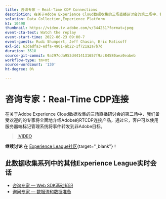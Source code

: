 ```yaml
---
title: 咨询专家 — Real-Time CDP Connections
description: 在关于Adobe Experience Cloud数据收集的三场直播研讨会的第二场中，我们备受欢迎的的专家将全面地介绍Adobe的RTCDP连接产品，通过它，客户可以使用服务器端标记管理系统将事件转发到非Adobe目标。
solution: Data Collection,Experience Platform
kt: 10490
thumbnail: https://video.tv.adobe.com/v/344251?format=jpeg
event-cta-text: Watch the replay
event-start-time: 2022-06-23 09:00-7
event-guests: Rudi Shumpert, Jeff Chasin, Eric Matisoff
exl-id: 63dadfa3-edfa-4901-ab22-1f721a2a7b7d
duration: 3518
source-git-commit: 9a297cda953d4414131657f9ac84580aea0eabeb
workflow-type: tm+mt
source-wordcount: '130'
ht-degree: 0%

---
```


# 咨询专家：Real-Time CDP连接

在关于Adobe Experience Cloud数据收集的三场直播研讨会的第二场中，我们备受欢迎的的专家将全面地介绍Adobe的RTCDP连接产品，通过它，客户可以使用服务器端标记管理系统将事件转发到非Adobe目标。

>[!VIDEO](https://video.tv.adobe.com/v/344251/?quality=12&learn=on)

**继续讨论** 在 [Experience League社区](https://experienceleaguecommunities.adobe.com/t5/adobe-experience-platform-launch/experience-league-live-post-session-discussion-real-time-cdp/m-p/458195#M285){target="_blank"}！

## 此数据收集系列中的其他Experience League实时会话

* [咨询专家 — Web SDK基础知识](exl-live-episode-05-26-22.md)
* [询问专家 — 数据流和数据准备](exl-live-episode-07-21-22.md)
